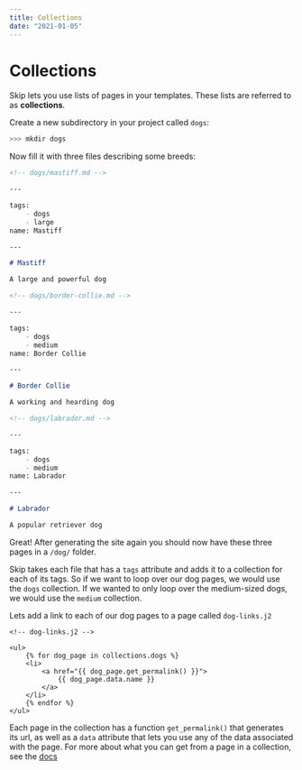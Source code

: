 ```yaml
---
title: Collections
date: "2021-01-05"
---
```


# Collections

Skip lets you use lists of pages in your templates.
These lists are referred to as **collections**.

Create a new subdirectory in your project called `dogs`:

``` bash
>>> mkdir dogs
```

Now fill it with three files describing some breeds:

``` markdown
<!-- dogs/mastiff.md -->

---

tags:
    - dogs
    - large
name: Mastiff

---

# Mastiff

A large and powerful dog
```

``` markdown
<!-- dogs/border-collie.md -->

---

tags: 
    - dogs
    - medium
name: Border Collie

---

# Border Collie

A working and hearding dog
```

``` markdown
<!-- dogs/labrador.md -->

---

tags: 
    - dogs
    - medium
name: Labrador

---

# Labrador

A popular retriever dog
```

Great! After generating the site again you should now have these three pages in a `/dog/` folder.

Skip takes each file that has a `tags` attribute and adds it to a collection for each of its tags.
So if we want to loop over our dog pages, we would use the `dogs` collection.
If we wanted to only loop over the medium-sized dogs, we would use the `medium` collection.

Lets add a link to each of our dog pages to a page called `dog-links.j2`

``` jinja2
<!-- dog-links.j2 -->

<ul>
    {% for dog_page in collections.dogs %}
    <li>
        <a href="{{ dog_page.get_permalink() }}">
            {{ dog_page.data.name }}
        </a>
    </li>
    {% endfor %}
</ul>
```

Each page in the collection has a function `get_permalink()` that generates its url, as well as a `data` attribute that lets you use any of the data associated with the page. For more about what you can get from a page in a collection, see the [docs](/)